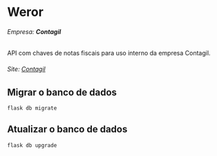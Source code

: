 # Weror
###### Empresa: **Contagil**

API com chaves de notas fiscais para uso interno da empresa Contagil. 

###### Site: [Contagil](http://www.contagilpb.com.br/)

## Migrar o banco de dados

```
flask db migrate
```
## Atualizar o banco de dados

```
flask db upgrade
```